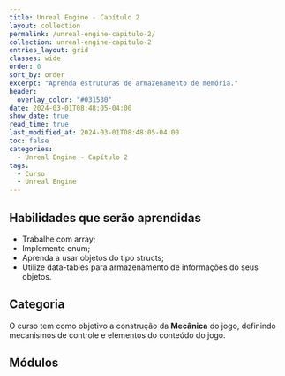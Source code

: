 ```yaml
---
title: Unreal Engine - Capítulo 2
layout: collection
permalink: /unreal-engine-capitulo-2/
collection: unreal-engine-capitulo-2
entries_layout: grid
classes: wide
order: 0
sort_by: order
excerpt: "Aprenda estruturas de armazenamento de memória."
header:
  overlay_color: "#031530"
date: 2024-03-01T08:48:05-04:00
show_date: true
read_time: true
last_modified_at: 2024-03-01T08:48:05-04:00
toc: false
categories:
  - Unreal Engine - Capítulo 2
tags:
  - Curso
  - Unreal Engine
---
```


## Habilidades que serão aprendidas

- Trabalhe com array;
- Implemente enum;
- Aprenda a usar objetos do tipo structs;
- Utilize data-tables para armazenamento de informações do seus objetos. 

## Categoria

O curso tem como objetivo a construção da **Mecânica** do jogo, definindo mecanismos de controle e elementos do conteúdo do jogo.

## Módulos
